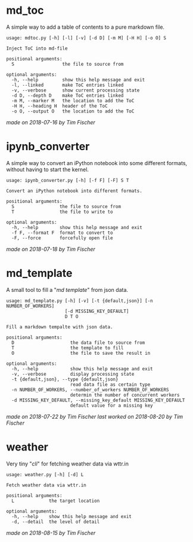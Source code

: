 # md_toc
A simple way to add a table of contents to a pure markdown file.

```
usage: mdtoc.py [-h] [-l] [-v] [-d D] [-m M] [-H H] [-o O] S

Inject ToC into md-file

positional arguments:
  S                  the file to source from

optional arguments:
  -h, --help         show this help message and exit
  -l, --linked       make ToC entries linked
  -v, --verbose      show current processing state
  -d D, --depth D    make ToC entries linked
  -m M, --marker M   the location to add the ToC
  -H H, --heading H  header of the ToC
  -o O, --output O   the location to add the ToC
```
*made on 2018-07-16 by Tim Fischer*

# ipynb_converter
A simple way to convert an iPython notebook into some different formats, without having to start the kernel.

```
usage: ipynb_converter.py [-h] [-f F] [-F] S T

Convert an iPython notebook into different formats.

positional arguments:
  S                 the file to source from
  T                 the file to write to

optional arguments:
  -h, --help        show this help message and exit
  -f F, --format F  format to convert to
  -F, --force       forcefully open file
```
*made on 2018-07-18 by Tim Fischer*

# md_template
A small tool to fill a "*md template*" from json data.

```
usage: md_template.py [-h] [-v] [-t {default,json}] [-n NUMBER_OF_WORKERS]
                      [-d MISSING_KEY_DEFAULT]
                      D T O

Fill a markdown tempalte with json data.

positional arguments:
  D                     the data file to source from
  T                     the template to fill
  O                     the file to save the result in

optional arguments:
  -h, --help            show this help message and exit
  -v, --verbose         display processing state
  -t {default,json}, --type {default,json}
                        read data file as certain type
  -n NUMBER_OF_WORKERS, --number_of_workers NUMBER_OF_WORKERS
                        determin the number of concurrent workers
  -d MISSING_KEY_DEFAULT, --missing_key_default MISSING_KEY_DEFAULT
                        default value for a missing key
```
*made on 2018-07-22 by Tim Fischer*
*last worked on 2018-08-20 by Tim Fischer*

# weather
Very tiny "*cli*" for fetching weather data via wttr.in

```
usage: weather.py [-h] [-d] L

Fetch weather data via wttr.in

positional arguments:
  L             the target location

optional arguments:
  -h, --help    show this help message and exit
  -d, --detail  the level of detail
```
*made on 2018-08-15 by Tim Fischer*
